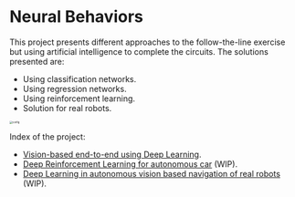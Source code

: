 # Neural Behaviors

This project presents different approaches to the follow-the-line exercise but using artificial intelligence to complete the circuits. The solutions presented are:
- Using classification networks.
- Using regression networks.
- Using reinforcement learning.
- Solution for real robots.

<img src="https://jderobot.github.io/assets/images/projects/neural_behavior/autonomous.jpeg" alt="config" style="zoom:30%;" />

Index of the project:

- [Vision-based end-to-end using Deep Learning](https://github.com/JdeRobot/NeuralBehaviors/tree/master/vision-based-end2end-learning).
- [Deep Reinforcement Learning for autonomous car](https://github.com/RoboticsLabURJC/2019-tfm-ignacio-arranz) (WIP).
- [Deep Learning in autonomous vision based navigation of real robots](https://github.com/RoboticsLabURJC/2017-tfm-francisco-perez) (WIP).

